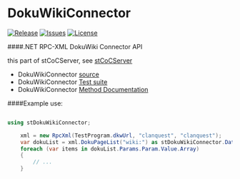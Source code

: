 # DokuWikiConnector
[![Release](https://img.shields.io/github/release/PetersSharp/stCoCServer.svg?style=flat)](https://github.com/PetersSharp/stCoCServer/releases/latest)
[![Issues](https://img.shields.io/github/issues/PetersSharp/stCoCServer.svg?style=flat)](https://github.com/PetersSharp/stCoCServer/issues)
[![License](http://img.shields.io/:license-mit-blue.svg)](https://github.com/PetersSharp/stCoCServer/blob/master/LICENSE)

####.NET RPC-XML DokuWiki Connector API

 this part of stCoCServer, see [stCoCServer](https://github.com/PetersSharp/stCoCServer)
* DokuWikiConnector [source](https://github.com/PetersSharp/stCoCServer/tree/master/stCoCServer/stExtLib/stDokuWikiConnector-dll)
* DokuWikiConnector [Test suite](https://github.com/PetersSharp/stCoCServer/tree/master/stCoCServer/stTest/TestDokuWikiConnector)
* DokuWikiConnector [Method Documentation](https://github.com/PetersSharp/stCoCServer/tree/master/stCoCServer/stExtLib/stDokuWikiConnector-dll/Doc)

####Example use:

```csharp

using stDokuWikiConnector;

    xml = new RpcXml(TestProgram.dkwUrl, "clanquest", "clanquest");
    var dokuList = xml.DokuPageList("wiki:") as stDokuWikiConnector.Data.XMLMethodPageList;
    foreach (var items in dokuList.Params.Param.Value.Array)
    {
        // ...
    }
```


